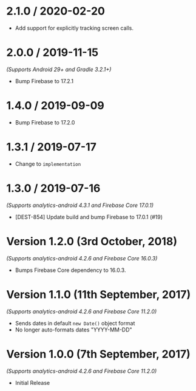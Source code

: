 2.1.0 / 2020-02-20
==================
  * Add support for explicitly tracking screen calls.

2.0.0 / 2019-11-15
==================
*(Supports Android 29+ and Gradle 3.2.1+)*

  * Bump Firebase to 17.2.1

1.4.0 / 2019-09-09
==================

  * Bump Firebase to 17.2.0

1.3.1 / 2019-07-17
==================

  * Change to `implementation`

1.3.0 / 2019-07-16
==================
*(Supports analytics-android 4.3.1 and Firebase Core 17.0.1)*

  * [DEST-854] Update build and bump Firebase to 17.0.1 (#19)

Version 1.2.0 (3rd October, 2018)
===================================
*(Supports analytics-android 4.2.6 and Firebase Core 16.0.3)*

  * Bumps Firebase Core dependency to 16.0.3.

Version 1.1.0 (11th September, 2017)
===================================
*(Supports analytics-android 4.2.6 and Firebase Core 11.2.0)*

  * Sends dates in default `new Date()` object format
  * No longer auto-formats dates "YYYY-MM-DD"

Version 1.0.0 (7th September, 2017)
===================================
*(Supports analytics-android 4.2.6 and Firebase Core 11.2.0)*

  * Initial Release
